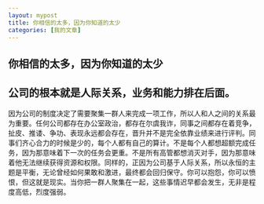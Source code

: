 ```yaml
---
layout: mypost
title: 你相信的太多，因为你知道的太少
categories: [我的文章]
---
```

##  你相信的太多，因为你知道的太少
## 公司的根本就是人际关系，业务和能力排在后面。
因为公司的制度决定了需要聚集一群人来完成一项工作，所以人和人之间的关系最为重要。任何公司都存在办公室政治，都存在尔虞我诈，同事之间都存在着竞争，扯皮、推诿、争功、表现永远都会存在，晋升并不是完全依靠业绩来进行评判。同事们齐心合力的时候是少的，每个人都有自己的算计。不是每个人都想超额完成任务，因为那意味着下一次的任务会更重。不是所有高管都想消灭对手，因为那意味着他无法继续获得资源和权限。同样的，正因为公司基于人际关系，所以永恒的主题是平衡，无论曾经如何果敢和激进，最终都会回归保守。你可以抱怨，你可以愤恨，但这就是现实。当你把一群人聚集在一起，这些事情迟早都会发生，无非是程度高低，烈度强弱。
